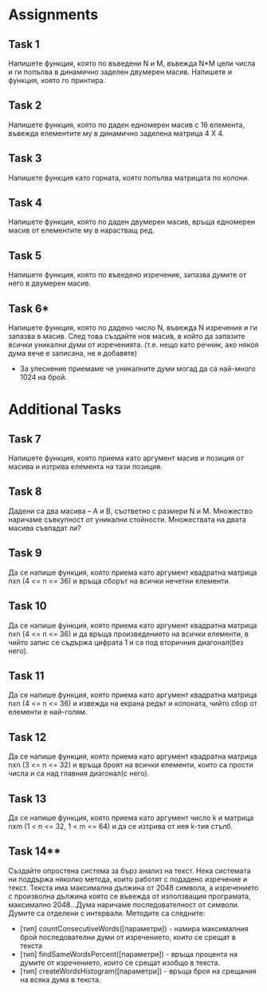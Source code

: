 # Assignments

## Task 1
Напишете функция, която по въведени N и M, въвежда N*M цели числа и ги попълва в динамично заделен двумерен масив. Напишете и функция, която го принтира.

## Task 2
Напишете функция, която по даден едномерен масив с 16 елемента, въвежда елементите му в динамично заделена матрица 4 Х 4. 

## Task 3
Напишете функция като горната, която попълва матрицата по колони.

## Task 4
Напишете функция, която по даден двумерен масив, връща едномерен масив от елементите му в нарастващ ред.

## Task 5
Напишете функция, която по въведено изречение, запазва думите от него в двумерен масив.

## Task 6*
Напишете функция, която по дадено число N, въвежда N изречения и ги запазва в масив. След това създайте нов масив, в който да запазите всички уникални думи от изреченията. (т.е. нещо като речник, ако някоя дума вече е записана, не я добавяте)
- За улеснение приемаме че уникалните думи могад да са най-много 1024 на брой.


# Additional Tasks

## Task 7
Напишете функция, която приема като аргумент масив и позиция от масива и изтрива елемента на тази позиция.

## Task 8
Дадени са два масива – A и B, съответно с рaзмери N и M. Множество наричаме съвкупност от уникални стойности. Множествата на двата масива съвпадат ли?

## Task 9
Да се напише функция, която приема като аргумент квадратна матрица nxn (4 <= n <= 36) и връща сборът на всички нечетни елементи.

## Task 10
Да се напише функция, която приема като аргумент квадратна матрица nxn (4 <= n <= 36) и да връща произведението на всички елементи, в чийто запис се съдържа цифрата 1 и са под вторичния диагонал(без него).

## Task 11
Да се напише функция, която приема като аргумент квадратна матрица nxn (4 <= n <= 36) и извежда на екрана редът и колоната, чийто сбор от елементи е най-голям.

## Task 12
Да се напише функция, която приема като аргумент квадратна матрица nxn (3 <= n <= 32) и връща броят на всички елементи, които са прости числа и са над главния диагонал(с него).

## Task 13
Да се напише функция, която приема като аргумент число k и матрица nxm (1 < n <= 32, 1 < m <= 64) и да се изтрива от нея k-тия стълб.

## Task 14**
Създайте опростена система за бърз анализ на текст. Нека системата ни поддържа няколко метода, които работят с подадено изречение и текст. Текста има максимална дължина от 2048 символа, а изречението с произволна дължина която се въвежда от използващия програмата, максимално 2048...Дума наричаме последователност от символи. Думите са отделени с интервали. Методите са следните:
  - [тип] countConsecutiveWords([параметри]) - намира максималния брой последователни думи от изречението, които се срещат в текста
  - [тип] findSameWordsPercent([параметри]) - връща процента на думите от изречението, които се срещат изобщо в текста. 
  - [тип] createWordsHistogram([параметри]) - връща броя на срещания на всяка дума в текста.
